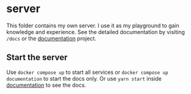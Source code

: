 # server

This folder contains my own server. I use it as my playground to gain knowledge and experience.
See the detailed documentation by visiting `/docs` or the [documentation](./documentation) project.

## Start the server

Use `docker compose up` to start all services or `docker compose up documentation` to start the
docs only.
Or use `yarn start` inside [documentation](./documentation) to see the docs.

